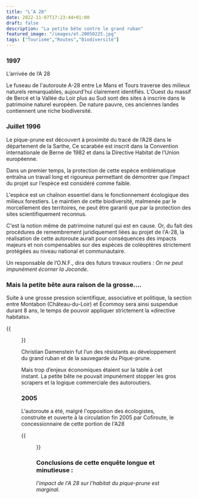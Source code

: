 ```yaml
---
title: "L’A 28"
date: 2022-11-07T17:23:44+01:00
draft: false
description: "La petite bête contre le grand ruban"
featured_image: "/images/et.20050225.jpg"
tags: ["Tourisme","Routes","Biodiversité"]
---
```


### 1997

L’arrivée de l’A 28
  
Le fuseau de l'autoroute A-28 entre Le Mans et Tours traverse des milieux 
naturels remarquables, aujourd'hui clairement identifiés. 
L'Ouest du massif de Bercé et la Vallée du Loir plus au Sud sont des sites
à inscrire dans le patrimoine naturel européen. De nature pauvre, 
ces anciennes landes contiennent une riche biodiversité.

### Juillet 1996
Le pique-prune est découvert à proximité du tracé de l’A28 dans le département de la Sarthe,
Ce scarabée est inscrit dans la Convention internationale de Berne de 1982 et dans 
la Directive Habitat de l’Union européenne.

Dans un premier temps, la protection de cette espèce emblématique entraîna un travail
long et rigoureux permettant de démontrer que l’impact du projet sur l’espèce 
est considéré comme faible.

L'espèce est un chaînon essentiel dans le fonctionnement écologique des milieux forestiers.
Le maintien de cette biodiversité, malmenée par le morcellement des territoires, 
ne peut être garanti que par la protection des sites scientifiquement reconnus. 

C'est la notion même de patrimoine naturel qui est en cause.
 Or, du fait des procédures de remembrement juridiquement liées au projet 
 de l'A-28, la réalisation de cette autoroute aurait pour conséquences des
 impacts majeurs et non compensables sur des espèces de coléoptères strictement 
 protégées au niveau national et communautaire.

Un responsable de l’O.N.F., dira des futurs travaux routiers :
 *On ne peut impunément écorner la Joconde.* 
  
### Mais la petite bête aura raison de la grosse….
  
Suite à une grosse pression scientifique,
  associative et politique, la section entre Montabon (Château-du-Loir) et 
  Écommoy sera ainsi suspendue durant 8 ans, le temps de pouvoir appliquer 
  strictement la «directive habitats».

{{<figure src="/images/articles/christian.jpg" title="Christian Damenstein, président des Amis de la forêt de Bercé">}}
  
Christian Damenstein fut l’un des résistants au développement
du grand ruban et de la sauvegarde du Pique-prune.

Mais trop d’enjeux économiques étaient sur la table à cet instant.
  La petite bête ne pouvait impunément stopper les gros scrapers 
  et la logique commerciale des autoroutiers.

### 2005
L'autoroute a été, malgré l'opposition des écologistes, construite et ouverte
  à la circulation fin 2005 par Cofiroute, le concessionnaire de cette portion de l'A28

{{<figure src="/images/articles/carte2007.jpg" title="en pointillés, la zone gelée durant 8 ans">}}

### Conclusions de cette enquête longue et minutieuse : 
 *l'impact de l'A 28 sur l'habitat du pique-prune est marginal*.
